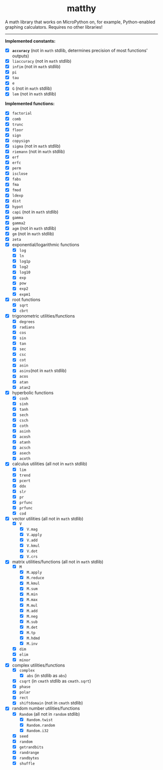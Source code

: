<h1 align="center">matthy</h1>
A math library that works on MicroPython on, for example, Python-enabled graphing calculators. Requires no other libraries!
<hr />

<b>Implemented constants:</b>
- [x] **`accuracy`** (not in `math` stdlib, determines precision of most functions' outputs)
- [x] `liaccuracy` (not in `math` stdlib)
- [x] `infim` (not in `math` stdlib)
- [x] `pi`
- [x] `tau`
- [x] `e`
- [x] `G` (not in `math` stdlib)
- [x] `lem` (not in `math` stdlib)

<b>Implemented functions:</b>
- [x] `factorial`
- [x] `comb` 
- [x] `trunc`
- [x] `floor`
- [x] `sign`
- [x] `copysign`
- [x] `sigma` (not in `math` stdlib)
- [x] `riemann` (not in `math` stdlib)
- [x] `erf`
- [x] `erfc`
- [x] `perm`
- [x] `isclose`
- [x] `fabs`
- [x] `fma`
- [x] `fmod`
- [x] `ldexp`
- [x] `dist`
- [x] `hypot`
- [x] `capi` (not in `math` stdlib)
- [x] `gamma`
- [x] `gamma2`
- [x] `agm` (not in `math` stdlib)
- [x] `gm` (not in `math` stdlib)
- [x] `zeta`
- [x] exponential/logarithmic functions
    - [x] `log`
    - [x] `ln`
    - [x] `log1p`
    - [x] `log2`
    - [x] `log10`
    - [x] `exp`
    - [x] `pow`
    - [x] `exp2`
    - [x] `expm1`
- [x] root functions
    - [x] `sqrt`
    - [x] `cbrt`
- [x] trigonometric utilities/functions
    - [x] `degrees`
    - [x] `radians`
    - [x] `cos`
    - [x] `sin`
    - [x] `tan`
    - [x] `sec`
    - [x] `csc`
    - [x] `cot`
    - [x] `asin`
    - [x] `asins`(not in `math` stdlib)
    - [x] `acos` 
    - [x] `atan` 
    - [x] `atan2`
- [x] hyperbolic functions
    - [x] `cosh`
    - [x] `sinh`
    - [x] `tanh`
    - [x] `sech`
    - [x] `csch`
    - [x] `coth`
    - [x] `asinh`
    - [x] `acosh`
    - [x] `atanh`
    - [x] `acsch`
    - [x] `asech`
    - [x] `acoth`
- [x] calculus utilities (all not in `math` stdlib)
    - [x] `lim`
    - [x] `trend`
    - [x] `pcert`
    - [x] `ddx`
    - [x] `slr`
    - [x] `pr` 
    - [x] `prfunc`
    - [x] `prfunc`
    - [x] `cod`
- [x] vector utilities (all not in `math` stdlib)
    - [x] `V`
        - [x] `V.mag` 
        - [x] `V.apply`
        - [x] `V.add`
        - [x] `V.kmul`
        - [x] `V.dot`
        - [x] `V.crs`
- [x] matrix utilities/functions (all not in `math` stdlib)
    - [x] `M`
        - [x] `M.apply`
        - [x] `M.reduce`
        - [x] `M.kmul`
        - [x] `M.sum`
        - [x] `M.min`
        - [x] `M.max`
        - [x] `M.mul`
        - [x] `M.add`
        - [x] `M.neg`
        - [x] `M.sub`
        - [x] `M.det`
        - [x] `M.tp`
        - [x] `M.hdmd`
        - [x] `M.inv`
    - [x] `dim`
    - [x] `elim`
    - [x] `minor`
- [x] complex utilities/functions
    - [x] `complex`
        - [x] `abs` (in stdlib as `abs`)
    - [x] `csqrt` (in `cmath` stdlib as `cmath.sqrt`)
    - [x] `phase`
    - [x] `polar`
    - [x] `rect`
    - [x] `shiftdomain` (not in `cmath` stdlib)
- [x] random number utilities/functions
    - [x] `Random` (all not in `random` stdlib)
        - [x] `Random.twist`
        - [x] `Random.random`
        - [x] `Random.i32`
    - [x] `seed`
    - [x] `random`
    - [x] `getrandbits`
    - [x] `randrange`
    - [x] `randbytes`
    - [x] `shuffle`
